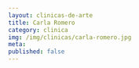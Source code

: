 ```yaml
---
layout: clinicas-de-arte
title: Carla Romero
category: clinica
img: /img/clinicas/carla-romero.jpg
meta: 
published: false
---
```


